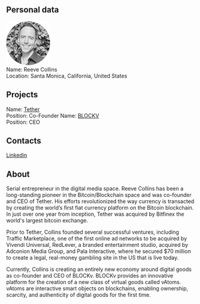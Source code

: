 ## Personal data   
![Reeve Collins photo](../people/photo/reeve_collins.png)  
Name: Reeve Collins  
Location: Santa Monica, California, United States  
## Projects 
Name: [Tether](../projects/tether.md)   
Position: Co-Founder 
Name: [BLOCKV](../projects/blockv.md)  
Position: CEO 
## Contacts
[Linkedin](https://www.linkedin.com/in/reevecollins)
## About
Serial entrepreneur in the digital media space.
Reeve Collins has been a long-standing pioneer in the Bitcoin/Blockchain space and was co-founder and CEO of Tether. His efforts revolutionized the way currency is transacted by creating the world’s first fiat currency platform on the Bitcoin blockchain. In just over one year from inception, Tether was acquired by Bitfinex the world's largest bitcoin exchange. 

Prior to Tether, Collins founded several successful ventures, including Traffic Marketplace, one of the first online ad networks to be acquired by Vivendi Universal, RedLever, a branded entertainment studio, acquired by Adconion Media Group, and Pala Interactive, where he secured $70 million to create a legal, real-money gambling site in the US that is live today. 

Currently, Collins is creating an entirely new economy around digital goods as co-founder and CEO of BLOCKv. BLOCKv provides an innovative platform for the creation of a new class of virtual goods called vAtoms. vAtoms are interactive smart objects on blockchains, enabling ownership, scarcity, and authenticity of digital goods for the first time.  